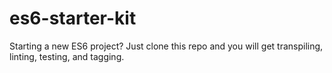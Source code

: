 # es6-starter-kit
Starting a new ES6 project? Just clone this repo and you will get transpiling, linting, testing, and tagging. 
